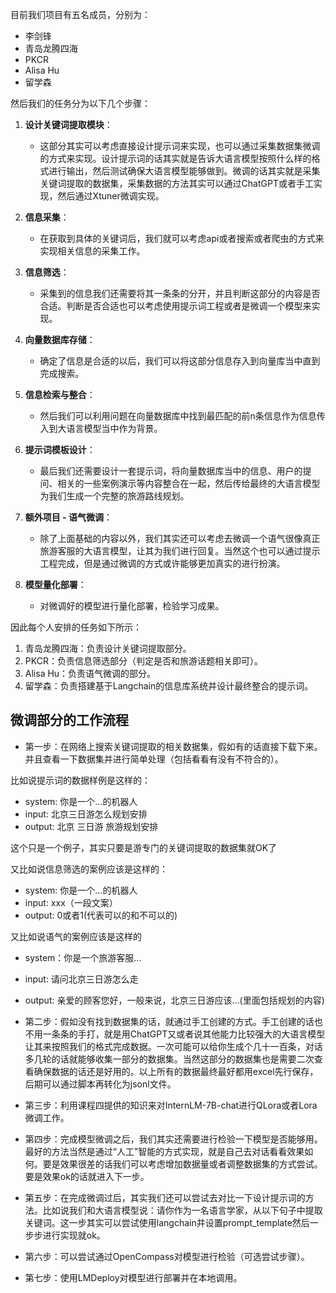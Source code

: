 目前我们项目有五名成员，分别为：
- 李剑锋
- 青岛龙腾四海
- PKCR
- Alisa Hu
- 留学森

然后我们的任务分为以下几个步骤：
1. **设计关键词提取模块**：
   - 这部分其实可以考虑直接设计提示词来实现，也可以通过采集数据集微调的方式来实现。设计提示词的话其实就是告诉大语言模型按照什么样的格式进行输出，然后测试确保大语言模型能够做到。微调的话其实就是采集关键词提取的数据集，采集数据的方法其实可以通过ChatGPT或者手工实现，然后通过Xtuner微调实现。

2. **信息采集**：
   - 在获取到具体的关键词后，我们就可以考虑api或者搜索或者爬虫的方式来实现相关信息的采集工作。

3. **信息筛选**：
   - 采集到的信息我们还需要将其一条条的分开，并且判断这部分的内容是否合适。判断是否合适也可以考虑使用提示词工程或者是微调一个模型来实现。

4. **向量数据库存储**：
   - 确定了信息是合适的以后，我们可以将这部分信息存入到向量库当中直到完成搜索。

5. **信息检索与整合**：
   - 然后我们可以利用问题在向量数据库中找到最匹配的前n条信息作为信息传入到大语言模型当中作为背景。

6. **提示词模板设计**：
   - 最后我们还需要设计一套提示词，将向量数据库当中的信息、用户的提问、相关的一些案例演示等内容整合在一起，然后传给最终的大语言模型为我们生成一个完整的旅游路线规划。
  
7. **额外项目 - 语气微调**：
   - 除了上面基础的内容以外，我们其实还可以考虑去微调一个语气很像真正旅游客服的大语言模型，让其为我们进行回复。当然这个也可以通过提示工程完成，但是通过微调的方式或许能够更加真实的进行扮演。

8. **模型量化部署**：
   - 对微调好的模型进行量化部署，检验学习成果。

因此每个人安排的任务如下所示：
1. 青岛龙腾四海：负责设计关键词提取部分。
2. PKCR：负责信息筛选部分（判定是否和旅游话题相关即可）。
3. Alisa Hu：负责语气微调的部分。
4. 留学森：负责搭建基于Langchain的信息库系统并设计最终整合的提示词。


## 微调部分的工作流程
- 第一步：在网络上搜索关键词提取的相关数据集，假如有的话直接下载下来。并且查看一下数据集并进行简单处理（包括看看有没有不符合的）。

比如说提示词的数据样例是这样的：
   - system: 你是一个...的机器人
   - input: 北京三日游怎么规划安排
   - output: 北京 三日游 旅游规划安排

这个只是一个例子，其实只要是游专门的关键词提取的数据集就OK了

又比如说信息筛选的案例应该是这样的：
   - system: 你是一个...的机器人
   - input: xxx（一段文案）
   - output: 0或者1(代表可以的和不可以的)

又比如说语气的案例应该是这样的
   - system：你是一个旅游客服...
   - input: 请问北京三日游怎么走
   - output: 亲爱的顾客您好，一般来说，北京三日游应该...(里面包括规划的内容)

- 第二步：假如没有找到数据集的话，就通过手工创建的方式。手工创建的话也不用一条条的手打，就是用ChatGPT又或者说其他能力比较强大的大语言模型让其来按照我们的格式完成数据。一次可能可以给你生成个几十一百条，对话多几轮的话就能够收集一部分的数据集。当然这部分的数据集也是需要二次查看确保数据的话还是好用的。以上所有的数据最终最好都用excel先行保存，后期可以通过脚本再转化为jsonl文件。

- 第三步：利用课程四提供的知识来对InternLM-7B-chat进行QLora或者Lora微调工作。

- 第四步：完成模型微调之后，我们其实还需要进行检验一下模型是否能够用。最好的方法当然是通过“人工”智能的方式实现，就是自己去对话看看效果如何。要是效果很差的话我们可以考虑增加数据量或者调整数据集的方式尝试。要是效果ok的话就进入下一步。

- 第五步：在完成微调过后，其实我们还可以尝试去对比一下设计提示词的方法。比如说我们和大语言模型说：请你作为一名语言学家，从以下句子中提取关键词。这一步其实可以尝试使用langchain并设置prompt_template然后一步步进行实现就ok。

- 第六步：可以尝试通过OpenCompass对模型进行检验（可选尝试步骤）。

- 第七步：使用LMDeploy对模型进行部署并在本地调用。


